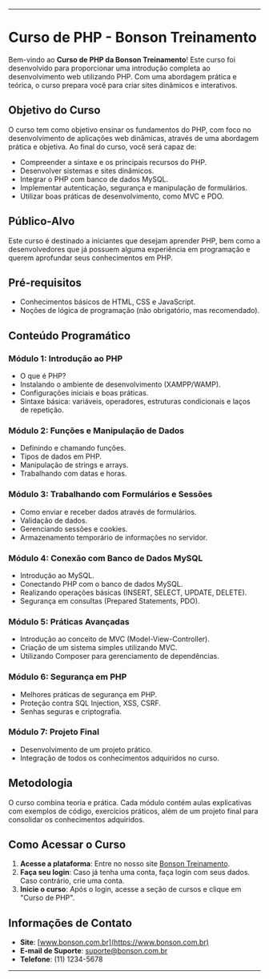 
---

# Curso de PHP - Bonson Treinamento

Bem-vindo ao **Curso de PHP da Bonson Treinamento**! Este curso foi desenvolvido para proporcionar uma introdução completa ao desenvolvimento web utilizando PHP. Com uma abordagem prática e teórica, o curso prepara você para criar sites dinâmicos e interativos.

## Objetivo do Curso

O curso tem como objetivo ensinar os fundamentos do PHP, com foco no desenvolvimento de aplicações web dinâmicas, através de uma abordagem prática e objetiva. Ao final do curso, você será capaz de:

* Compreender a sintaxe e os principais recursos do PHP.
* Desenvolver sistemas e sites dinâmicos.
* Integrar o PHP com banco de dados MySQL.
* Implementar autenticação, segurança e manipulação de formulários.
* Utilizar boas práticas de desenvolvimento, como MVC e PDO.

## Público-Alvo

Este curso é destinado a iniciantes que desejam aprender PHP, bem como a desenvolvedores que já possuem alguma experiência em programação e querem aprofundar seus conhecimentos em PHP.

## Pré-requisitos

* Conhecimentos básicos de HTML, CSS e JavaScript.
* Noções de lógica de programação (não obrigatório, mas recomendado).

## Conteúdo Programático

### Módulo 1: Introdução ao PHP

* O que é PHP?
* Instalando o ambiente de desenvolvimento (XAMPP/WAMP).
* Configurações iniciais e boas práticas.
* Sintaxe básica: variáveis, operadores, estruturas condicionais e laços de repetição.

### Módulo 2: Funções e Manipulação de Dados

* Definindo e chamando funções.
* Tipos de dados em PHP.
* Manipulação de strings e arrays.
* Trabalhando com datas e horas.

### Módulo 3: Trabalhando com Formulários e Sessões

* Como enviar e receber dados através de formulários.
* Validação de dados.
* Gerenciando sessões e cookies.
* Armazenamento temporário de informações no servidor.

### Módulo 4: Conexão com Banco de Dados MySQL

* Introdução ao MySQL.
* Conectando PHP com o banco de dados MySQL.
* Realizando operações básicas (INSERT, SELECT, UPDATE, DELETE).
* Segurança em consultas (Prepared Statements, PDO).

### Módulo 5: Práticas Avançadas

* Introdução ao conceito de MVC (Model-View-Controller).
* Criação de um sistema simples utilizando MVC.
* Utilizando Composer para gerenciamento de dependências.

### Módulo 6: Segurança em PHP

* Melhores práticas de segurança em PHP.
* Proteção contra SQL Injection, XSS, CSRF.
* Senhas seguras e criptografia.

### Módulo 7: Projeto Final

* Desenvolvimento de um projeto prático.
* Integração de todos os conhecimentos adquiridos no curso.

## Metodologia

O curso combina teoria e prática. Cada módulo contém aulas explicativas com exemplos de código, exercícios práticos, além de um projeto final para consolidar os conhecimentos adquiridos.


## Como Acessar o Curso

1. **Acesse a plataforma**: Entre no nosso site [Bonson Treinamento](https://www.bonson.com.br).
2. **Faça seu login**: Caso já tenha uma conta, faça login com seus dados. Caso contrário, crie uma conta.
3. **Inicie o curso**: Após o login, acesse a seção de cursos e clique em "Curso de PHP".

## Informações de Contato

* **Site**: [www.bonson.com.br](https://www.bonson.com.br)
* **E-mail de Suporte**: [suporte@bonson.com.br](mailto:suporte@bonson.com.br)
* **Telefone**: (11) 1234-5678

---

